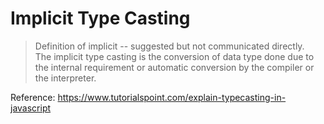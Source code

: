 # Implicit Type Casting
> Definition of implicit -- suggested but not communicated directly. <br>
> The implicit type casting is the conversion of data type done due to the internal requirement or automatic conversion by the compiler or the interpreter.

Reference: https://www.tutorialspoint.com/explain-typecasting-in-javascript
